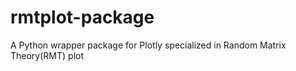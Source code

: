 # rmtplot-package
A Python wrapper package for Plotly specialized in Random Matrix Theory(RMT) plot
